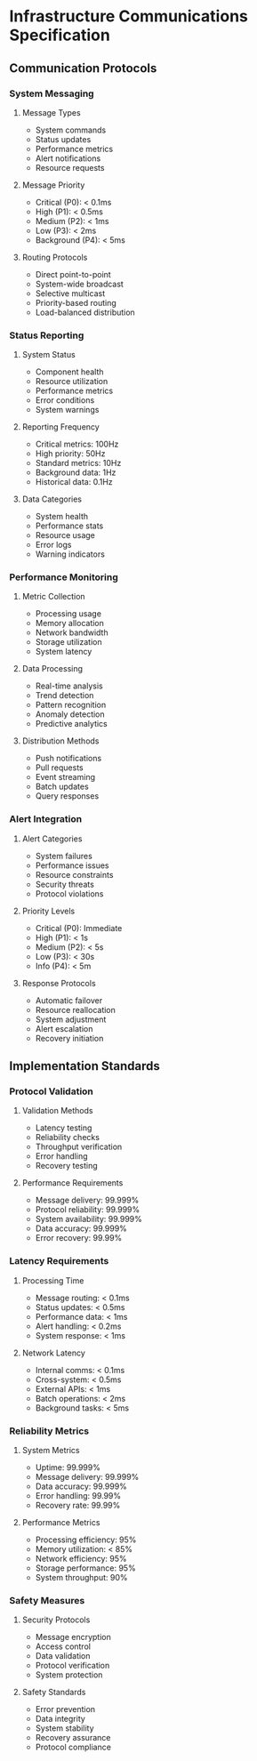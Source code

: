 # Infrastructure Communications Specification

## Communication Protocols

### System Messaging

1. Message Types
   - System commands
   - Status updates
   - Performance metrics
   - Alert notifications
   - Resource requests

2. Message Priority
   - Critical (P0): < 0.1ms
   - High (P1): < 0.5ms
   - Medium (P2): < 1ms
   - Low (P3): < 2ms
   - Background (P4): < 5ms

3. Routing Protocols
   - Direct point-to-point
   - System-wide broadcast
   - Selective multicast
   - Priority-based routing
   - Load-balanced distribution

### Status Reporting

1. System Status
   - Component health
   - Resource utilization
   - Performance metrics
   - Error conditions
   - System warnings

2. Reporting Frequency
   - Critical metrics: 100Hz
   - High priority: 50Hz
   - Standard metrics: 10Hz
   - Background data: 1Hz
   - Historical data: 0.1Hz

3. Data Categories
   - System health
   - Performance stats
   - Resource usage
   - Error logs
   - Warning indicators

### Performance Monitoring

1. Metric Collection
   - Processing usage
   - Memory allocation
   - Network bandwidth
   - Storage utilization
   - System latency

2. Data Processing
   - Real-time analysis
   - Trend detection
   - Pattern recognition
   - Anomaly detection
   - Predictive analytics

3. Distribution Methods
   - Push notifications
   - Pull requests
   - Event streaming
   - Batch updates
   - Query responses

### Alert Integration

1. Alert Categories
   - System failures
   - Performance issues
   - Resource constraints
   - Security threats
   - Protocol violations

2. Priority Levels
   - Critical (P0): Immediate
   - High (P1): < 1s
   - Medium (P2): < 5s
   - Low (P3): < 30s
   - Info (P4): < 5m

3. Response Protocols
   - Automatic failover
   - Resource reallocation
   - System adjustment
   - Alert escalation
   - Recovery initiation

## Implementation Standards

### Protocol Validation

1. Validation Methods
   - Latency testing
   - Reliability checks
   - Throughput verification
   - Error handling
   - Recovery testing

2. Performance Requirements
   - Message delivery: 99.999%
   - Protocol reliability: 99.999%
   - System availability: 99.999%
   - Data accuracy: 99.999%
   - Error recovery: 99.99%

### Latency Requirements

1. Processing Time
   - Message routing: < 0.1ms
   - Status updates: < 0.5ms
   - Performance data: < 1ms
   - Alert handling: < 0.2ms
   - System response: < 1ms

2. Network Latency
   - Internal comms: < 0.1ms
   - Cross-system: < 0.5ms
   - External APIs: < 1ms
   - Batch operations: < 2ms
   - Background tasks: < 5ms

### Reliability Metrics

1. System Metrics
   - Uptime: 99.999%
   - Message delivery: 99.999%
   - Data accuracy: 99.999%
   - Error handling: 99.99%
   - Recovery rate: 99.99%

2. Performance Metrics
   - Processing efficiency: 95%
   - Memory utilization: < 85%
   - Network efficiency: 95%
   - Storage performance: 95%
   - System throughput: 90%

### Safety Measures

1. Security Protocols
   - Message encryption
   - Access control
   - Data validation
   - Protocol verification
   - System protection

2. Safety Standards
   - Error prevention
   - Data integrity
   - System stability
   - Recovery assurance
   - Protocol compliance